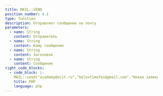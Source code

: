```yaml
---
title: MAIL::SEND
position_number: 4.1
type: function
description: Отправляет сообщение на почту
parameters:
  - name: String
    content: Отправитель
  - name: String
    content: Кому сообщение
  - name: String
    content: Заголовок
  - name: String
    content: Сообщение 
right_code_blocks:
  - code_block: |-
    MAIL::send("academy@ecit.ru","belovtimofei@gmail.com","Новая заявка", "Поступил новый запрос на мастер класс");
    title: PHP
    language: php
---
```



